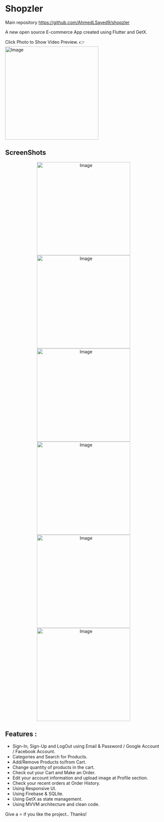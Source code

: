 # Shopzler

Main repository https://github.com/AhmedLSayed9/shopzler

A new open source E-commerce App created using Flutter and GetX.


Click Photo to Show Video Preview. 👉
[<img src="https://i.imgur.com/46eoAfw.jpg" alt="Image" width="300"/>](https://youtu.be/XsEb2Ns2eWE)

## ScreenShots

<p align="center">
    <img src="https://i.imgur.com/kCirr0K.jpg" alt="Image" width="300"/>
    <img src="https://i.imgur.com/sN8MFG9.jpg" alt="Image" width="300"/>
    <img src="https://i.imgur.com/8kN0XTR.jpg" alt="Image" width="300"/>
    <img src="https://i.imgur.com/lYW7ZYk.jpg" alt="Image" width="300"/>
    <img src="https://i.imgur.com/NU5S6c9.jpg" alt="Image" width="300"/>
    <img src="https://i.imgur.com/46eoAfw.jpg" alt="Image" width="300"/>
</p>

## Features :

- Sign-In, Sign-Up and LogOut using Email & Password / Google Account / Facebook Account.
- Categories and Search for Products.
- Add/Remove Products to/from Cart.
- Change quantity of products in the cart.
- Check out your Cart and Make an Order.
- Edit your account information and upload image at Profile section.
- Check your recent orders at Order History.
- Using Responsive UI.
- Using Firebase & SQLite.
- Using GetX as state management.
- Using MVVM architecture and clean code.

Give a ⭐️ if you like the project.. Thanks!

